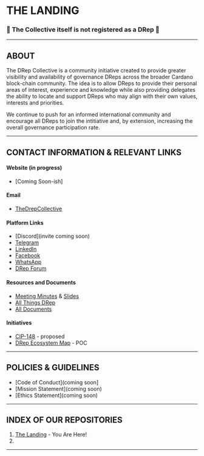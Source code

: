 # THE LANDING
### 🛑 The Collective itself is not registered as a DRep 🛑
---

## ABOUT
The DRep Collective is a community initiative created to provide greater visibility and availability of governance DReps across the broader Cardano block-chain community. The idea is to allow DReps to provide their personal areas of interest, experience and knowledge while also providing delegates the ability to locate and support DReps who may align with their own values, interests and priorities.

We continue to push for an informed international community and encourage all DReps to join the intitiative and, by extension, increasing the overall governance participation rate.

---

## CONTACT INFORMATION & RELEVANT LINKS

#### Website (in progress)
- [Coming Soon-ish]

#### Email
- [TheDrepCollective](mailto:thedrepcollective@gmail.com)

#### Platform Links
- [Discord](invite coming soon)
- [Telegram](https://t.me/+Y1HJLBoLK-UyNDc5)
- [LinkedIn](https://www.linkedin.com/company/the-drep-collective/)
- [Facebook](https://www.facebook.com/profile.php?id=61572466194346)
- [WhatsApp](https://chat.whatsapp.com/KZVsqc3GrLhIkkyMX6KKYR)
- [DRep Forum](https://linktr.ee/drepforum)

#### Resources and Documents
- [Meeting Minutes](https://github.com/DRep-Collective/Landing/tree/main/docs/meeting-minutes) & [Slides](https://github.com/DRep-Collective/Landing/tree/main/docs/meeting-minutes/slides)
- [All Things DRep](https://github.com/DRep-Collective/landing/blob/main/resources/all-things-drep.md)
- [All Documents](https://github.com/DRep-Collective/Landing/blob/main/docs/index.md)

#### Initiatives
- [CIP-148](https://drep-eco.vercel.app/cip148) - proposed
- [DRep Ecosystem Map](https://drep-eco.vercel.app/map) - POC

---

## POLICIES & GUIDELINES
- [Code of Conduct](coming soon]
- [Mission Statement](coming soon)
- [Ethics Statement](coming soon)

---

## INDEX OF OUR REPOSITORIES
1. [The Landing](https://github.com/DRep-Collective/landing) - You Are Here!
2. 
---


